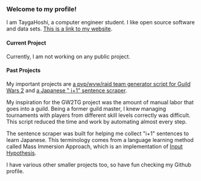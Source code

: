 ### Welcome to my profile!
I am TaygaHoshi, a computer engineer student. I like open source software and data sets. [This is a link to my website](https://tyghsh.net).

#### Current Project
Currently, I am not working on any public project.

#### Past Projects
My important projects are [a pvp/wvw/raid team generator script for Guild Wars 2](https://github.com/TaygaHoshi/GW2TeamGenerator) and [a Japanese " i+1" sentence scraper](https://github.com/TaygaHoshi/japanese-i-plus-one-filter).

My inspiration for the GW2TG project was the amount of manual labor that goes into a guild. Being a former guild master, I knew managing tournaments with players from different skill levels correctly was difficult. This script reduced the time and work by automating almost every step.

The sentence scraper was built for helping me collect "i+1" sentences to learn Japanese. This terminology comes from a language learning method called Mass Immersion Approach, which is an implementation of [Input Hypothesis](https://en.wikipedia.org/wiki/Input_hypothesis).

I have various other smaller projects too, so have fun checking my Github profile.
